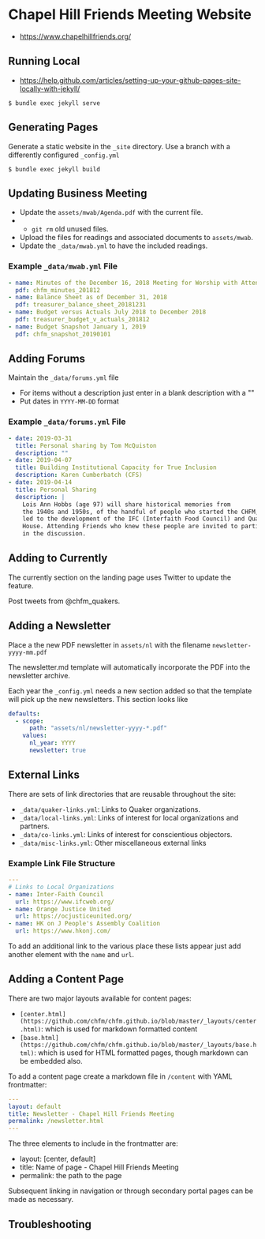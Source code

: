 # Chapel Hill Friends Meeting Website

- https://www.chapelhillfriends.org/

## Running Local

- https://help.github.com/articles/setting-up-your-github-pages-site-locally-with-jekyll/

`$ bundle exec jekyll serve`

## Generating Pages

Generate a static website in the `_site` directory. Use a branch with a
differently configured `_config.yml`

`$ bundle exec jekyll build`

## Updating Business Meeting

- Update the `assets/mwab/Agenda.pdf` with the current file.
- - `git rm` old unused files.
- Upload the files for readings and associated documents to `assets/mwab`.
- Update the `_data/mwab.yml` to have the included readings.

### Example `_data/mwab.yml` File
```YAML
- name: Minutes of the December 16, 2018 Meeting for Worship with Attention to Business
  pdf: chfm_minutes_201812
- name: Balance Sheet as of December 31, 2018
  pdf: treasurer_balance_sheet_20181231
- name: Budget versus Actuals July 2018 to December 2018
  pdf: treasurer_budget_v_actuals_201812
- name: Budget Snapshot January 1, 2019
  pdf: chfm_snapshot_20190101
```

## Adding Forums

Maintain the `_data/forums.yml` file

- For items without a description just enter in a blank description with a ""
- Put dates in `YYYY-MM-DD` format

### Example `_data/forums.yml` File

```YAML
- date: 2019-03-31
  title: Personal sharing by Tom McQuiston
  description: ""
- date: 2019-04-07
  title: Building Institutional Capacity for True Inclusion
  description: Karen Cumberbatch (CFS)
- date: 2019-04-14
  title: Personal Sharing
  description: |
    Lois Ann Hobbs (age 97) will share historical memories from
    the 1940s and 1950s, of the handful of people who started the CHFM, which
    led to the development of the IFC (Interfaith Food Council) and Quaker
    House. Attending Friends who knew these people are invited to participate
    in the discussion.
```

## Adding to Currently

The currently section on the landing page uses Twitter to update the feature.

Post tweets from @chfm_quakers.

## Adding a Newsletter

Place a the new PDF newsletter in `assets/nl` with the filename
`newsletter-yyyy-mm.pdf`

The newsletter.md template will automatically incorporate the PDF into the
newsletter archive.

Each year the `_config.yml` needs a new section added so that the template will
pick up the new newsletters. This section looks like

```YAML
defaults:
  - scope:
      path: "assets/nl/newsletter-yyyy-*.pdf"
    values:
      nl_year: YYYY
      newsletter: true
```

## External Links

There are sets of link directories that are reusable throughout the site:

- `_data/quaker-links.yml`: Links to Quaker organizations.
- `_data/local-links.yml`: Links of interest for local organizations and partners.
- `_data/co-links.yml`: Links of interest for conscientious objectors.
- `_data/misc-links.yml`: Other miscellaneous external links

### Example Link File Structure
```YAML
---
# Links to Local Organizations
- name: Inter-Faith Council
  url: https://www.ifcweb.org/
- name: Orange Justice United
  url: https://ocjusticeunited.org/
- name: HK on J People's Assembly Coalition
  url: https://www.hkonj.com/
```

To add an additional link to the various place these lists appear just add
another element with the `name` and `url`.

## Adding a Content Page

There are two major layouts available for content pages:

- `[center.html](https://github.com/chfm/chfm.github.io/blob/master/_layouts/center.html)`: which is used for markdown formatted content
- `[base.html](https://github.com/chfm/chfm.github.io/blob/master/_layouts/base.html)`: which is used for HTML formatted pages, though markdown can be embedded also.

To add a content page create a markdown file in `/content` with YAML frontmatter:

```YAML
---
layout: default
title: Newsletter - Chapel Hill Friends Meeting
permalink: /newsletter.html
---
```

The three elements to include in the frontmatter are:

- layout: [center, default]
- title: Name of page - Chapel Hill Friends Meeting
- permalink: the path to the page

Subsequent linking in navigation or through secondary portal pages can be made
as necessary.

## Troubleshooting
